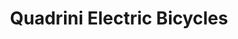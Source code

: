 ---
title: "Quadrini Electric Bicycles"
url: /florence/quadrini-electric-bicycles/
shop: Fahrrad
---